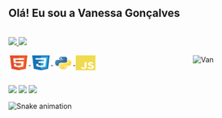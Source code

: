 ## Olá! Eu sou a Vanessa Gonçalves

<div>
  <a href="https://github.com/vangoncalves"><br>
  <img height="180em" src="https://github-readme-stats.vercel.app/api?username=vangoncalves&show_icons=true&theme=nightowl&include_all_commits=true&count_private=true"/>
  <img height="180em" src="https://github-readme-stats.vercel.app/api/top-langs/?username=vangoncalves&layout=compact&langs_count=8&theme=nightowl"/>
</div>
<div style="display: inline_block"><br>
  <img align="center" alt="Van-HTML" height="30" width="40" src="https://raw.githubusercontent.com/devicons/devicon/master/icons/html5/html5-original.svg">
  <img align="center" alt="Van-CSS" height="30" width="40" src="https://raw.githubusercontent.com/devicons/devicon/master/icons/css3/css3-original.svg">
  <img align="center" alt="Van-Python" height="30" width="40" src="https://raw.githubusercontent.com/devicons/devicon/master/icons/python/python-original.svg">
  <img align="center" alt="Van-Js" height="30" width="40" src="https://raw.githubusercontent.com/devicons/devicon/master/icons/javascript/javascript-plain.svg">
  <img align="right" alt="Van" heigth="100" width="140" src="https://cdn.discordapp.com/attachments/611323880497217580/1210352945053437983/gifmaker_me_2.gif?ex=65ea4005&is=65d7cb05&hm=4074347590294229e0d1bea5d988ede4cef665f759d38d85c4407ffddacb7c57&">
</div>

##

<div>
  <a href = "mailto:contatovangoncalvesilva@gmail.com"><img src="https://img.shields.io/badge/Gmail-D14836?style=for-the-badge&logo=gmail&logoColor=white" target="_blank"></a>
  <a href="https://instagram.com/vangonssi" target="_blank"><img src="https://img.shields.io/badge/-Instagram-%23E4405F?style=for-the-badge&logo=instagram&logoColor=white" target="_blank"></a>
  <a href="https://www.linkedin.com/in/vangoncalvesilva" target="_blank"><img src="https://img.shields.io/badge/-LinkedIn-%230077B5?style=for-the-badge&logo=linkedin&logoColor=white" target="_blank"></a>
  
  ![Snake animation](https://github.com/vangoncalves/vangoncalves/blob/output/github-contribution-grid-snake.svg)
</div>

